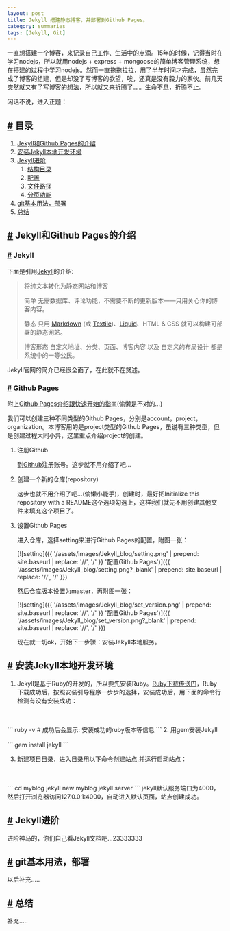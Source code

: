```yaml
---
layout: post
title: Jekyll 搭建静态博客，并部署到Github Pages。
category: summaries
tags: [Jekyll, Git]
---
```

一直想搭建一个博客，来记录自己工作、生活中的点滴。15年的时候，记得当时在学习nodejs，所以就用nodejs + express + mongoose的简单博客管理系统，想在搭建的过程中学习nodejs。然而一直拖拖拉拉，用了半年时间才完成，虽然完成了博客的组建，但是却没了写博客的欲望，唉，还真是没有毅力的家伙。前几天突然就又有了写博客的想法，所以就又来折腾了。。。生命不息，折腾不止。

闲话不说，进入正题：

## [#](#section) <span id="section">目录</span>
1. [Jekyll和Github Pages的介绍](#section1)
2. [安装Jekyll本地开发环境](#section2)
3. [Jekyll进阶](#section3)
    1. [结构目录](#section3.1)
    2. [配置](#section3.2)
    3. [文件路径](#section3.3)
    4. [分页功能](#section3.4)
4. [git基本用法，部署](#section4)
5. [总结](#section5)
  
## [#](#section1) <span id="section1">Jekyll和Github Pages的介绍</span>

### [#]() Jekyll

下面是引用[Jekyll](http://jekyll.com.cn/?_blank)的介绍:

> 将纯文本转化为静态网站和博客
>
> 简单 无需数据库、评论功能，不需要不断的更新版本——只用关心你的博客内容。
>
> 静态 只用 [Markdown](http://daringfireball.net/projects/markdown/?_blank) (或 [Textile](http://textile.sitemonks.com/?_blank))、[Liquid](http://wiki.shopify.com/Liquid?_blank)、HTML & CSS 就可以构建可部署的静态网站。
>
> 博客形态 自定义地址、分类、页面、博客内容 以及 自定义的布局设计 都是系统中的一等公民。

Jekyll官网的简介已经很全面了，在此就不在赘述。

### [#]() Github Pages

附上[Github Pages介绍跟快速开始的指南](https://pages.github.com/?_blank)(偷懒是不对的...)

我们可以创建三种不同类型的Github Pages，分别是account，project，organization。本博客用的是project类型的Github Pages，虽说有三种类型，但是创建过程大同小异，这里重点介绍project的创建。

1. 注册Github

    到[Github](https://github.com/?_blank)注册账号。这步就不用介绍了吧...

2. 创建一个新的仓库(repository)

    这步也就不用介绍了吧...(偷懒小能手)，创建时，最好把Initialize this repository with a README这个选项勾选上，这样我们就先不用创建其他文件来填充这个项目了。

3. 设置Github Pages

    进入仓库，选择setting来进行Github Pages的配置，附图一张：

    [![setting]({{ '/assets/images/Jekyll_blog/setting.png' | prepend: site.baseurl | replace: '//', '/' }} '配置Github Pages')]({{ '/assets/images/Jekyll_blog/setting.png?_blank' | prepend: site.baseurl | replace: '//', '/' }})

    然后仓库版本设置为master，再附图一张：

    [![setting]({{ '/assets/images/Jekyll_blog/set_version.png' | prepend: site.baseurl | replace: '//', '/' }} '配置Github Pages')]({{ '/assets/images/Jekyll_blog/set_version.png?_blank' | prepend: site.baseurl | replace: '//', '/' }})

    现在就一切ok，开始下一步骤：安装Jekyll本地服务。

## [#](#section2) <span id="section2">安装Jekyll本地开发环境</span>

1. Jekyll是基于Ruby的开发的，所以要先安装Ruby。[Ruby下载传送门](http://www.ruby-lang.org/en/downloads/?_blank)，Ruby下载成功后，按照安装引导程序一步步的选择，安装成功后，用下面的命令行检测有没有安装成功：
<br>
<br>
```
    ruby -v
    # 成功后会显示: 安装成功的ruby版本等信息
```
2. 用gem安装Jekyll
<br>
<br>
```
    gem install jekyll
```

3. 新建项目目录，进入目录用以下命令创建站点,并运行启动站点：
<br>
<br>
```
    cd myblog
    jekyll new myblog
    jekyll server
```
jekyll默认服务端口为4000，然后打开浏览器访问127.0.0.1:4000，自动进入默认页面，站点创建成功。

## [#](#section3) <span id="section3">Jekyll进阶</span>

进阶神马的，你们自己看Jekyll文档吧...23333333

## [#](#section4) <span id="section4">git基本用法，部署</span>

以后补充.....

## [#](#section5) <span id="section5">总结</span>

补充.....
